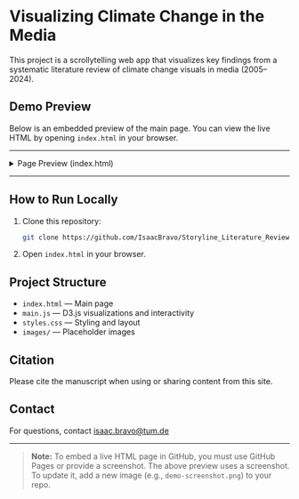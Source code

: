 # Visualizing Climate Change in the Media

This project is a scrollytelling web app that visualizes key findings from a systematic literature review of climate change visuals in media (2005–2024).

## Demo Preview

Below is an embedded preview of the main page. You can view the live HTML by opening `index.html` in your browser.

---

<details>
  <summary>Page Preview (index.html)</summary>
  <div align="center">
    <img src="https://raw.githubusercontent.com/IsaacBravo/Storyline_Literature_Review-/main/screenshot-demo-project.png" alt="Demo Screenshot" width="900" />
  </div>
</details>

---

## How to Run Locally

1. Clone this repository:
   ```sh
   git clone https://github.com/IsaacBravo/Storyline_Literature_Review-.git
   ```
2. Open `index.html` in your browser.

## Project Structure
- `index.html` — Main page
- `main.js` — D3.js visualizations and interactivity
- `styles.css` — Styling and layout
- `images/` — Placeholder images

## Citation
Please cite the manuscript when using or sharing content from this site.

## Contact
For questions, contact [isaac.bravo@tum.de](mailto:isaac.bravo@tum.de)

---

> **Note:** To embed a live HTML page in GitHub, you must use GitHub Pages or provide a screenshot. The above preview uses a screenshot. To update it, add a new image (e.g., `demo-screenshot.png`) to your repo.
